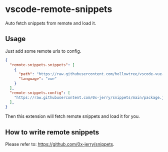 # vscode-remote-snippets

Auto fetch snippets from remote and load it.

## Usage

Just add some remote urls to config.

```json
{
  "remote-snippets.snippets": [
    {
      "path": "https://raw.githubusercontent.com/hollowtree/vscode-vue-snippets/master/snippets/html.json",
      "language": "vue"
    }
  ],
  "remote-snippets.config": [
    "https://raw.githubusercontent.com/0x-jerry/snippets/main/package.json",
  ],
}
```

Then this extension will fetch remote snippets and load it for you.

## How to write remote snippets

Please refer to: https://github.com/0x-jerry/snippets.
